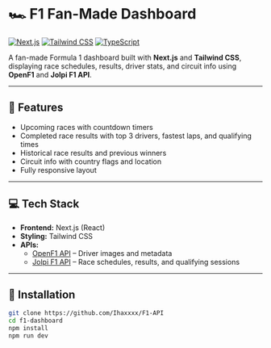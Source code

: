 # 🏎️ F1 Fan-Made Dashboard

[![Next.js](https://img.shields.io/badge/Next.js-13.5-blue?logo=next.js)](https://nextjs.org/) 
[![Tailwind CSS](https://img.shields.io/badge/Tailwind_CSS-3.3-blue?logo=tailwind-css)](https://tailwindcss.com/) 
[![TypeScript](https://img.shields.io/badge/TypeScript-5.2-blue?logo=typescript)](https://www.typescriptlang.org/)

A fan-made Formula 1 dashboard built with **Next.js** and **Tailwind CSS**, displaying race schedules, results, driver stats, and circuit info using **OpenF1** and **Jolpi F1 API**.

---

## 🌟 Features

- Upcoming races with countdown timers  
- Completed race results with top 3 drivers, fastest laps, and qualifying times  
- Historical race results and previous winners  
- Circuit info with country flags and location  
- Fully responsive layout  

---

## 💻 Tech Stack

- **Frontend:** Next.js (React)  
- **Styling:** Tailwind CSS  
- **APIs:**  
  - [OpenF1 API](https://openf1.org/) – Driver images and metadata  
  - [Jolpi F1 API](https://api.jolpi.ca/) – Race schedules, results, and qualifying sessions  

---

## 🚀 Installation

```bash
git clone https://github.com/Ihaxxxx/F1-API
cd f1-dashboard
npm install
npm run dev
